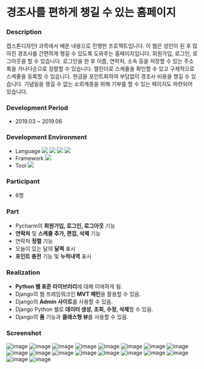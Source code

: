 # 경조사를 편하게 챙길 수 있는 홈페이지

### Description
캡스톤디자인I 과목에서 배운 내용으로 진행한 프로젝트입니다. 이 웹은 성인이 된 후 많아진 경조사를 간편하게 챙길 수 있도록 도와주는 홈페이지입니다. 회원가입, 로그인, 로그아웃을 할 수 있습니다. 로그인을 한 후 이름, 연락처, 소속 등을 저장할 수 있는 주소록을 가나다순으로 정렬할 수 있습니다. 캘린더로 스케줄을 확인할 수 있고 구체적으로 스케줄을 등록할 수 있습니다. 현금을 포인트화하여 부담없이 경조사 비용을 챙길 수 있습니다. 기념일을 챙길 수 없는 소외계층을 위해 기부를 할 수 있는 페이지도 마련되어 있습니다. 

### Development Period
- 2019.03 ~ 2019.06

### Development Environment
- Language
<img src="https://img.shields.io/badge/Python-3766AB?style=flat-square&logo=Python&logoColor=white"/></a>
<img src="https://img.shields.io/badge/JavaScript-F7DF1E?style=flat-square&logo=JavaScript&logoColor=white"/></a>
<img src="https://img.shields.io/badge/HTML5-E34F26?style=flat-square&logo=HTML5&logoColor=white"/></a> 
<img src="https://img.shields.io/badge/CSS3-1572B6?style=flat-square&logo=CSS3&logoColor=white"/></a>
- Framework
<img src="https://img.shields.io/badge/Django-092E20?style=flat-square&logo=Django&logoColor=white"/></a>
- Tool
<img src="https://img.shields.io/badge/PyCharm-000000?style=flat-square&logo=PyCharm&logoColor=white"/></a>

### Participant
- 6명

### Part
- Pycharm의 **회원가입, 로그인, 로그아웃** 기능
- **연락처** 및 **스케줄 추가, 편집, 삭제** 기능
- 연락처 **정렬** 기능
- 오늘이 있는 달의 **달력** 표시
- **포인트 충전** 기능 및 **누적내역** 표시

### Realization
- **Python 웹 표준 라이브러리**에 대해 이애하게 됨.
- Django의 웹 프레임워크인 **MVT 패턴**을 활용할 수 있음.
- Django의 **Admin 사이트**를 사용할 수 있음.
- Django Python 쉘로 **데이터 생성, 조회, 수정, 삭제**할 수 있음.
- Django의 **폼** 기능과 **클래스형 뷰**를 사용할 수 있음.

### Screenshot
![image](https://user-images.githubusercontent.com/86348868/148521225-7e395179-6cca-4111-b5a2-06dd4bc4c920.png)
![image](https://user-images.githubusercontent.com/86348868/148521732-3294ca0f-1759-497d-bba6-4521f29624b9.png)
![image](https://user-images.githubusercontent.com/86348868/148521752-a2e327d9-67cb-4177-9132-6cf41f2331e6.png)
![image](https://user-images.githubusercontent.com/86348868/148521278-ccdc41d2-0a73-46e1-90c7-2d567a3911d4.png)
![image](https://user-images.githubusercontent.com/86348868/148521328-be6a6dd4-7efc-469e-b78f-385a77390e39.png)
![image](https://user-images.githubusercontent.com/86348868/148521356-9d65fea1-5cb5-4d2e-a7d0-3000a7b1c5d6.png)
![image](https://user-images.githubusercontent.com/86348868/148521389-c1bd2b3c-617c-4338-97ed-759d592b086e.png)
![image](https://user-images.githubusercontent.com/86348868/148521418-3fedb504-6713-446c-85f2-0227f189bee4.png)
![image](https://user-images.githubusercontent.com/86348868/148521447-f91daee6-bf5a-43af-8c9b-2e36ecb0cc90.png)
![image](https://user-images.githubusercontent.com/86348868/148521478-b3c2436f-bbd1-4812-88bd-8f72583125e5.png)
![image](https://user-images.githubusercontent.com/86348868/148521512-09a14533-6e27-480e-b8c6-99cb13dd3a18.png)
![image](https://user-images.githubusercontent.com/86348868/148521541-66309a06-a6c9-4ef8-8726-dfe2025575fa.png)
![image](https://user-images.githubusercontent.com/86348868/148521561-de4c8e71-8a9a-4bb2-abf7-b5f9af2170d0.png)
![image](https://user-images.githubusercontent.com/86348868/148521602-4b1317cf-f568-40ea-a409-91cd992ef620.png)
![image](https://user-images.githubusercontent.com/86348868/148521637-073cb593-fd40-420c-be32-1109c2d35ee5.png)
![image](https://user-images.githubusercontent.com/86348868/148521660-dfeddf6c-3826-43ec-8030-4c8867f181da.png)
![image](https://user-images.githubusercontent.com/86348868/148521695-20fca5a9-8f94-43ee-9163-c6c69a176406.png)
![image](https://user-images.githubusercontent.com/86348868/148521714-3ce9c1e3-5919-49fa-ae0a-0072e9e6f991.png)



